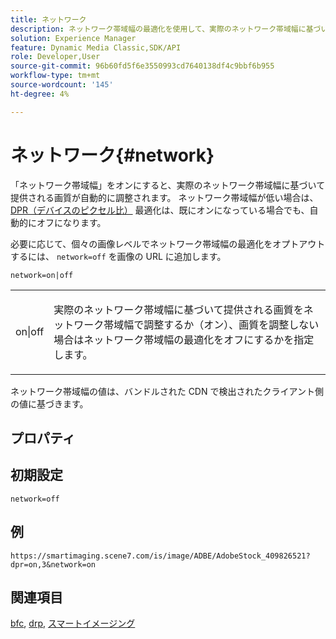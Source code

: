 ```yaml
---
title: ネットワーク
description: ネットワーク帯域幅の最適化を使用して、実際のネットワーク帯域幅に基づいて提供される画質を調整する方法について説明します。
solution: Experience Manager
feature: Dynamic Media Classic,SDK/API
role: Developer,User
source-git-commit: 96b60fd5f6e3550993cd7640138df4c9bbf6b955
workflow-type: tm+mt
source-wordcount: '145'
ht-degree: 4%

---
```


# ネットワーク{#network}

「ネットワーク帯域幅」をオンにすると、実際のネットワーク帯域幅に基づいて提供される画質が自動的に調整されます。 ネットワーク帯域幅が低い場合は、 [DPR（デバイスのピクセル比）](/help/aem-is-ir-api/is-api/http-ref/image-serving-api-ref/c-http-protocol-reference/c-command-reference/r-dpr.md) 最適化は、既にオンになっている場合でも、自動的にオフになります。

必要に応じて、個々の画像レベルでネットワーク帯域幅の最適化をオプトアウトするには、 `network=off` を画像の URL に追加します。

`network=on|off`

<table id="simpletable_2D23B1B282CD4216AB5BE7E7430D1B3F"> 
 <tr class="strow"> 
  <td class="stentry"> <p> <span class="codeph"> on|off </span> </p> </td> 
  <td class="stentry"> <p>実際のネットワーク帯域幅に基づいて提供される画質をネットワーク帯域幅で調整するか（オン）、画質を調整しない場合はネットワーク帯域幅の最適化をオフにするかを指定します。</p> </td> 
 </tr> 
</table>

ネットワーク帯域幅の値は、バンドルされた CDN で検出されたクライアント側の値に基づきます。

## プロパティ



## 初期設定

`network=off`

## 例

`https://smartimaging.scene7.com/is/image/ADBE/AdobeStock_409826521?dpr=on,3&network=on`

## 関連項目

[bfc](/help/aem-is-ir-api/is-api/http-ref/image-serving-api-ref/c-http-protocol-reference/c-command-reference/r-bfc.md), [drp](/help/aem-is-ir-api/is-api/http-ref/image-serving-api-ref/c-http-protocol-reference/c-command-reference/r-dpr.md), [スマートイメージング](https://experienceleague.adobe.com/docs/experience-manager-cloud-service/content/assets/dynamicmedia/imaging-faq.html?lang=en)